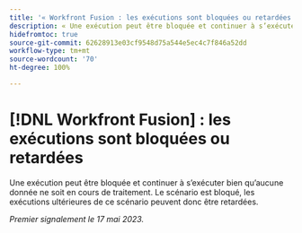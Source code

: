 ```yaml
---
title: '« Workfront Fusion : les exécutions sont bloquées ou retardées »'
description: « Une exécution peut être bloquée et continuer à s’exécuter bien qu’aucune donnée ne soit en cours de traitement. Le scénario est bloqué, les exécutions ultérieures de ce scénario peuvent donc être retardées. »
hidefromtoc: true
source-git-commit: 62628913e03cf9548d75a544e5ec4c7f846a52dd
workflow-type: tm+mt
source-wordcount: '70'
ht-degree: 100%

---
```



# [!DNL Workfront Fusion] : les exécutions sont bloquées ou retardées

Une exécution peut être bloquée et continuer à s’exécuter bien qu’aucune donnée ne soit en cours de traitement. Le scénario est bloqué, les exécutions ultérieures de ce scénario peuvent donc être retardées.

_Premier signalement le 17 mai 2023._

